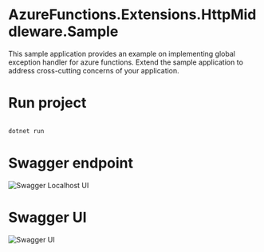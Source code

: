 # AzureFunctions.Extensions.HttpMiddleware.Sample

This sample application provides an example on implementing global exception handler for azure functions. Extend the sample application to address cross-cutting concerns of 
your application.


# Run project 

```cmd

dotnet run

```

# Swagger endpoint

![Swagger Localhost UI](https://dev-to-uploads.s3.amazonaws.com/uploads/articles/y9h5w1955ehjhvb4e9ky.png)

# Swagger UI

![Swagger UI](https://dev-to-uploads.s3.amazonaws.com/uploads/articles/jwips0ja45ags5igtany.png)